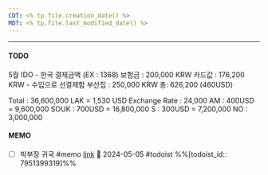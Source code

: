 ```yaml
---
CDT: <% tp.file.creation_date() %>
MDT: <% tp.file.last_modified_date() %>
---
```

---

#### TODO
5월 IDO - 한국 결제금액  (EX : 1368)
보험금 : 200,000 KRW
카드값 : 176,200 KRW 
	- 수입으로 선결제함
부산집 : 250,000 KRW
총: 626,200  (460USD)

Total : 36,600,000 LAK = 1,530 USD
Exchange Rate : 24,000
AM : 400USD = 9,600,000
SOUK : 700USD = 16,800,000
S : 300USD = 7,200,000
NO : 3,000,000
#### MEMO
- [ ] 박부장 귀국 #memo [link](https://todoist.com/app/task/7951399319) 📅 2024-05-05 #todoist %%[todoist_id:: 7951399319]%% 